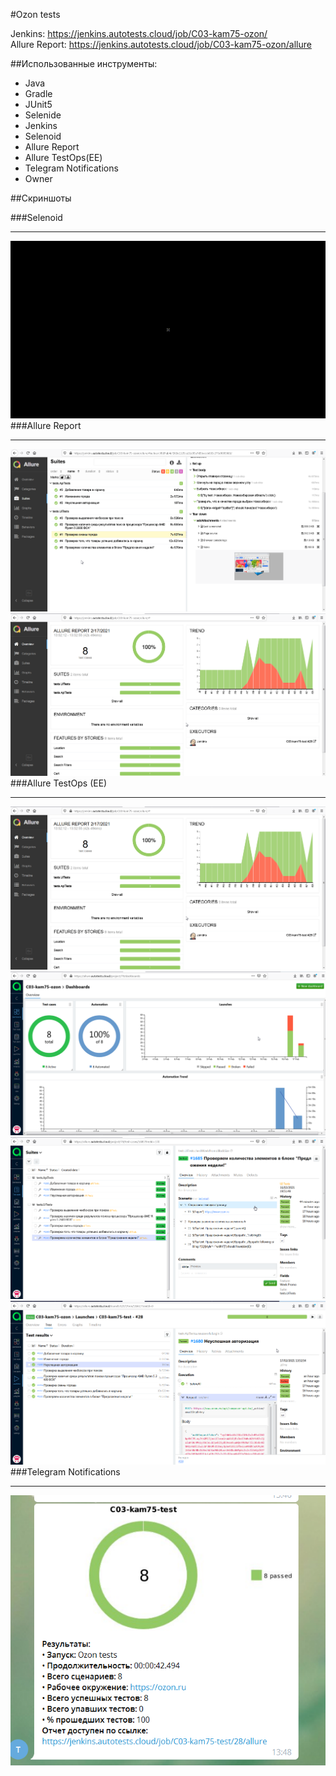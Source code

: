 #Ozon tests

Jenkins: https://jenkins.autotests.cloud/job/C03-kam75-ozon/  
Allure Report: https://jenkins.autotests.cloud/job/C03-kam75-ozon/allure

##Использованные инструменты:
* Java
* Gradle
* JUnit5
* Selenide
* Jenkins
* Selenoid
* Allure Report
* Allure TestOps(EE)
* Telegram Notifications
* Owner

##Скриншоты

###Selenoid
***
![alt-Selenoid](src/test/resources/images/selenoid.gif "Selenoid")
###Allure Report 
***
![alt-AllureReport](src/test/resources/images/allurereport.png "AllureReport")
![alt-AllureReport](src/test/resources/images/allurereport2.png "AllureReport")
###Allure TestOps (EE) 
***
![alt-AllureTestOps](src/test/resources/images/allurereport2.png "AllureTestOps")
![alt-AllureTestOpsv](src/test/resources/images/alluretestops.png "AllureTestOps")
![alt-AllureTestOpsv](src/test/resources/images/alluretestops2.png "AllureTestOps")
![alt-AllureTestOpsv](src/test/resources/images/alluretestops3.png "AllureTestOps")
###Telegram Notifications
***
![alt-TelegramNotifications](src/test/resources/images/telegram.png "AllureTestOps")




